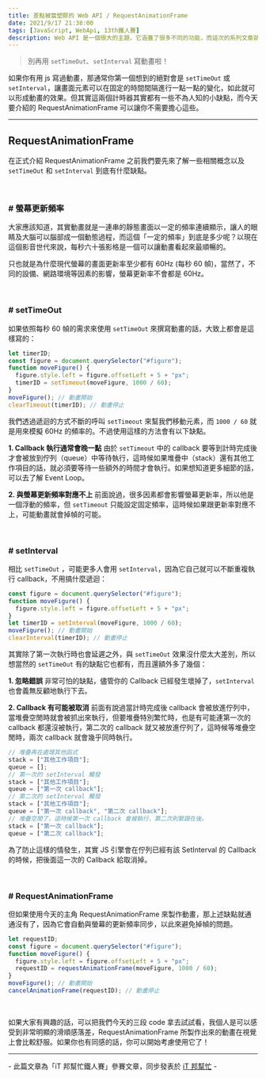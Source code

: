 ```yaml
---
title: 差點被當塑膠的 Web API / RequestAnimationFrame
date: 2021/9/17 21:38:00
tags: [JavaScript, WebApi, 13th鐵人賽]
description: Web API 是一個很大的主題，它涵蓋了很多不同的功能，而這次的系列文章就是想要介紹那些深埋在 window 裡，你不曾發覺或是常常遺忘的 API，或許在你開發網頁的過程中有遇過一些特殊需求，當下雖然用了一些管用手法解決，但看完這次的系列文章，你可能會有新的靈感或發現。
---
```


> 別再用 `setTimeOut`、`setInterval` 寫動畫啦！

如果你有用 js 寫過動畫，那通常你第一個想到的絕對會是 `setTimeOut` 或 `setInterval`，讓畫面元素可以在固定的時間間隔進行一點一點的變化，如此就可以形成動畫的效果。但其實這兩個計時器其實都有一些不為人知的小缺點，而今天要介紹的 RequestAnimationFrame 可以讓你不需要擔心這些。

---

## RequestAnimationFrame

在正式介紹 RequestAnimationFrame 之前我們要先來了解一些相關概念以及 `setTimeOut` 和 `setInterval` 到底有什麼缺點。

<br/>

### # 螢幕更新頻率

大家應該知道，其實動畫就是一連串的靜態畫面以一定的頻率連續顯示，讓人的眼睛及大腦可以腦部成一個動態過程，而這個「一定的頻率」到底是多少呢？以現在這個影音世代來說，每秒六十張影格是一個可以讓動畫看起來最順暢的。

只也就是為什麼現代螢幕的畫面更新率至少都有 60Hz (每秒 60 幀)，當然了，不同的設備、網路環境等因素的影響，螢幕更新率不會都是 60Hz。

<br/>

### # setTimeOut

如果依照每秒 60 幀的需求來使用 `setTimeOut` 來撰寫動畫的話，大致上都會是這樣寫的：

```javascript
let timerID;
const figure = document.querySelector("#figure");
function moveFigure() {
  figure.style.left = figure.offsetLeft + 5 + "px";
  timerID = setTimeout(moveFigure, 1000 / 60);
}
moveFigure(); // 動畫開始
clearTimeout(timerID); // 動畫停止
```

我們透過遞迴的方式不斷的呼叫 `setTimeout` 來幫我們移動元素，而 `1000 / 60` 就是用來模擬 60Hz 的頻率的。不過使用這樣的方法會有以下缺點。

**1. Callback 執行通常會晚一點**
由於 `setTimeout` 中的 callback 要等到計時完成後才會被放到佇列（queue）中等待執行，這時候如果堆疊中（stack）還有其他工作項目的話，就必須要等待一些額外的時間才會執行。如果想知道更多細節的話，可以去了解 Event Loop。

**2. 與螢幕更新頻率對應不上**
前面說過，很多因素都會影響螢幕更新率，所以他是一個浮動的頻率，但 `setTimeout` 只能設定固定頻率，這時候如果跟更新率對應不上，可能動畫就會掉幀的可能。

<br/>

### # setInterval

相比 `setTimeOut` ，可能更多人會用 `setInterval`，因為它自己就可以不斷重複執行 callback，不用搞什麼遞迴：

```javascript
const figure = document.querySelector("#figure");
function moveFigure() {
  figure.style.left = figure.offsetLeft + 5 + "px";
}
let timerID = setInterval(moveFigure, 1000 / 60);
moveFigure(); // 動畫開始
clearInterval(timerID); // 動畫停止
```

其實除了第一次執行時也會延遲之外，與 `setTimeOut` 效果沒什麼太大差別，所以想當然的 `setTimeOut` 有的缺點它也都有，而且還額外多了幾個：

**1. 忽略錯誤**
非常可怕的缺點，儘管你的 Callback 已經發生壞掉了，`setInterval` 也會義無反顧地執行下去。

**2. Callback 有可能被取消**
前面有說過當計時完成後 callback 會被放進佇列中，當堆疊空閒時就會被抓出來執行，但要堆疊特別繁忙時，也是有可能連第一次的 callback 都還沒被執行，第二次的 callback 就又被放進佇列了，這時候等堆疊空閒時，兩次 callback 就會幾乎同時執行。

```javascript
// 堆疊再在處理其他函式
stack = ["其他工作項目"];
queue = [];
// 第一次的 setInterval 觸發
stack = ["其他工作項目"];
queue = ["第一次 callback"];
// 第二次的 setInterval 觸發
stack = ["其他工作項目"];
queue = ["第一次 callback", "第二次 callback"];
// 堆疊空閒了，這時候第一次 callback 會被執行，第二次則緊跟在後。
stack = ["第一次 callback"];
queue = ["第二次 callback"];
```

為了防止這樣的情發生，其實 JS 引擎會在佇列已經有該 SetInterval 的 Callback 的時候，把後面這一次的 Callback 給取消掉。

<br/>

### # RequestAnimationFrame

但如果使用今天的主角 RequestAnimationFrame 來製作動畫，那上述缺點就通通沒有了，因為它會自動與螢幕的更新頻率同步，以此來避免掉幀的問題。

```javascript
let requestID;
const figure = document.querySelector("#figure");
function moveFigure() {
  figure.style.left = figure.offsetLeft + 5 + "px";
  requestID = requestAnimationFrame(moveFigure, 1000 / 60);
}
moveFigure(); // 動畫開始
cancelAnimationFrame(requestID); // 動畫停止
```

<br/>

如果大家有興趣的話，可以把我們今天的三段 code 拿去試試看，我個人是可以感受到非常明顯的滑順感落差，RequestAnimationFrame 所製作出來的動畫在視覺上會比較舒服。如果你也有同感的話，你可以開始考慮使用它了！

---

\- 此篇文章為「iT 邦幫忙鐵人賽」參賽文章，同步發表於 [iT 邦幫忙](https://ithelp.ithome.com.tw/articles/10267420) -
